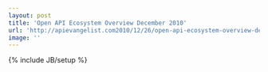 ```yaml
---
layout: post
title: 'Open API Ecosystem Overview December 2010'
url: 'http://apievangelist.com2010/12/26/open-api-ecosystem-overview-december-2010/'
image: ''
---
```

{% include JB/setup %}

